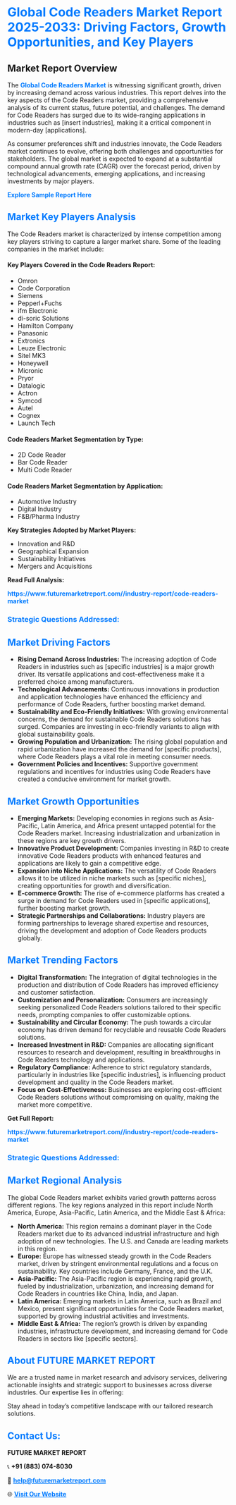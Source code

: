<h1 style="color: #007BFF;">Global Code Readers Market Report 2025-2033: Driving Factors, Growth Opportunities, and Key Players</h1>

<section id="overview">
<h2>Market Report Overview</h2>
<p>The <a href="https://www.futuremarketreport.com//industry-report/code-readers-market" style="color: #007BFF; text-decoration: none;"><strong>Global Code Readers Market</strong></a> is witnessing significant growth, driven by increasing demand across various industries. This report delves into the key aspects of the Code Readers market, providing a comprehensive analysis of its current status, future potential, and challenges. The demand for Code Readers has surged due to its wide-ranging applications in industries such as [insert industries], making it a critical component in modern-day [applications].</p>
<p>As consumer preferences shift and industries innovate, the Code Readers market continues to evolve, offering both challenges and opportunities for stakeholders. The global market is expected to expand at a substantial compound annual growth rate (CAGR) over the forecast period, driven by technological advancements, emerging applications, and increasing investments by major players.</p>
</section>

<section id="overview">
<p><a href="https://www.futuremarketreport.com//request-sample/reportId=92243" style="color: #007BFF; text-decoration: none;"><strong>Explore Sample Report Here</strong></a></p>
</section>

<section id="key-players">
<h2 style="color: #007BFF;">Market Key Players Analysis</h2>
<p>The Code Readers market is characterized by intense competition among key players striving to capture a larger market share. Some of the leading companies in the market include:</p>
<h4>Key Players Covered in the Code Readers Report:</h4>
<ul><li>Omron</li><li>Code Corporation</li><li>Siemens</li><li>Pepperl+Fuchs</li><li>ifm Electronic</li><li>di-soric Solutions</li><li>Hamilton Company</li><li>Panasonic</li><li>Extronics</li><li>Leuze Electronic</li><li>Sitel MK3</li><li>Honeywell</li><li>Micronic</li><li>Pryor</li><li>Datalogic</li><li>Actron</li><li>Symcod</li><li>Autel</li><li>Cognex</li><li>Launch Tech</li></ul>
<h4>Code Readers Market Segmentation by Type:</h4>
<ul><li>2D Code Reader</li><li>Bar Code Reader</li><li>Multi Code Reader</li></ul>

<h4>Code Readers Market Segmentation by Application:</h4>
<ul><li>Automotive Industry</li><li>Digital Industry</li><li>F&amp;B/Pharma Industry</li></ul>
<p><strong>Key Strategies Adopted by Market Players:</strong></p>
<ul>
<li>Innovation and R&D</li>
<li>Geographical Expansion</li>
<li>Sustainability Initiatives</li>
<li>Mergers and Acquisitions</li>
</ul>
</section>

<section>
<p><strong>Read Full Analysis: </strong></p><a href="https://www.futuremarketreport.com//industry-report/code-readers-market" style="color: #007BFF; text-decoration: none;"><strong>https://www.futuremarketreport.com//industry-report/code-readers-market</strong></a>
<h3 style="color: #007BFF;">Strategic Questions Addressed:</h3>
</section>

<section id="driving-factors">
<h2 style="color: #007BFF;">Market Driving Factors</h2>
<ul>
<li><strong>Rising Demand Across Industries:</strong> The increasing adoption of Code Readers in industries such as [specific industries] is a major growth driver. Its versatile applications and cost-effectiveness make it a preferred choice among manufacturers.</li>
<li><strong>Technological Advancements:</strong> Continuous innovations in production and application technologies have enhanced the efficiency and performance of Code Readers, further boosting market demand.</li>
<li><strong>Sustainability and Eco-Friendly Initiatives:</strong> With growing environmental concerns, the demand for sustainable Code Readers solutions has surged. Companies are investing in eco-friendly variants to align with global sustainability goals.</li>
<li><strong>Growing Population and Urbanization:</strong> The rising global population and rapid urbanization have increased the demand for [specific products], where Code Readers plays a vital role in meeting consumer needs.</li>
<li><strong>Government Policies and Incentives:</strong> Supportive government regulations and incentives for industries using Code Readers have created a conducive environment for market growth.</li>
</ul>
</section>

<section id="growth-opportunities">
<h2 style="color: #007BFF;">Market Growth Opportunities</h2>
<ul>
<li><strong>Emerging Markets:</strong> Developing economies in regions such as Asia-Pacific, Latin America, and Africa present untapped potential for the Code Readers market. Increasing industrialization and urbanization in these regions are key growth drivers.</li>
<li><strong>Innovative Product Development:</strong> Companies investing in R&D to create innovative Code Readers products with enhanced features and applications are likely to gain a competitive edge.</li>
<li><strong>Expansion into Niche Applications:</strong> The versatility of Code Readers allows it to be utilized in niche markets such as [specific niches], creating opportunities for growth and diversification.</li>
<li><strong>E-commerce Growth:</strong> The rise of e-commerce platforms has created a surge in demand for Code Readers used in [specific applications], further boosting market growth.</li>
<li><strong>Strategic Partnerships and Collaborations:</strong> Industry players are forming partnerships to leverage shared expertise and resources, driving the development and adoption of Code Readers products globally.</li>
</ul>
</section>

<section id="trending-factors">
<h2 style="color: #007BFF;">Market Trending Factors</h2>
<ul>
<li><strong>Digital Transformation:</strong> The integration of digital technologies in the production and distribution of Code Readers has improved efficiency and customer satisfaction.</li>
<li><strong>Customization and Personalization:</strong> Consumers are increasingly seeking personalized Code Readers solutions tailored to their specific needs, prompting companies to offer customizable options.</li>
<li><strong>Sustainability and Circular Economy:</strong> The push towards a circular economy has driven demand for recyclable and reusable Code Readers solutions.</li>
<li><strong>Increased Investment in R&D:</strong> Companies are allocating significant resources to research and development, resulting in breakthroughs in Code Readers technology and applications.</li>
<li><strong>Regulatory Compliance:</strong> Adherence to strict regulatory standards, particularly in industries like [specific industries], is influencing product development and quality in the Code Readers market.</li>
<li><strong>Focus on Cost-Effectiveness:</strong> Businesses are exploring cost-efficient Code Readers solutions without compromising on quality, making the market more competitive.</li>
</ul>
</section>

<section>
<p><strong>Get Full Report: </strong></p><a href="https://www.futuremarketreport.com//industry-report/code-readers-market" style="color: #007BFF; text-decoration: none;"><strong>https://www.futuremarketreport.com//industry-report/code-readers-market</strong></a>
<h3 style="color: #007BFF;">Strategic Questions Addressed:</h3>
</section>


<section id="regional-analysis">
<h2 style="color: #007BFF;">Market Regional Analysis</h2>
<p>The global Code Readers market exhibits varied growth patterns across different regions. The key regions analyzed in this report include North America, Europe, Asia-Pacific, Latin America, and the Middle East & Africa:</p>
<ul>
<li><strong>North America:</strong> This region remains a dominant player in the Code Readers market due to its advanced industrial infrastructure and high adoption of new technologies. The U.S. and Canada are leading markets in this region.</li>
<li><strong>Europe:</strong> Europe has witnessed steady growth in the Code Readers market, driven by stringent environmental regulations and a focus on sustainability. Key countries include Germany, France, and the U.K.</li>
<li><strong>Asia-Pacific:</strong> The Asia-Pacific region is experiencing rapid growth, fueled by industrialization, urbanization, and increasing demand for Code Readers in countries like China, India, and Japan.</li>
<li><strong>Latin America:</strong> Emerging markets in Latin America, such as Brazil and Mexico, present significant opportunities for the Code Readers market, supported by growing industrial activities and investments.</li>
<li><strong>Middle East & Africa:</strong> The region’s growth is driven by expanding industries, infrastructure development, and increasing demand for Code Readers in sectors like [specific sectors].</li>
</ul>
</section>

<footer>
<h2 style="color: #007BFF;">About FUTURE MARKET REPORT</h2>
<p>We are a trusted name in market research and advisory services, delivering actionable insights and strategic support to businesses across diverse industries. Our expertise lies in offering:</p>

<p>Stay ahead in today’s competitive landscape with our tailored research solutions.</p>

<h2 style="color: #007BFF;">Contact Us:</h2>
<p><strong>FUTURE MARKET REPORT</strong></p>
<p>📞 <strong>+91 (883) 074-8030</strong></p>
<p>📧 <strong><a href="mailto:help@futuremarketreport.com" style="color: #007BFF;">help@futuremarketreport.com</a></strong></p>
<p>🌐 <strong><a href="https://www.futuremarketreport.com/" style="color: #007BFF;">Visit Our Website</a></strong></p>
</footer>